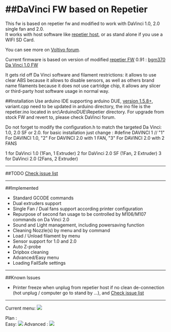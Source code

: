 ##DaVinci FW based on Repetier
============================

This fw is based on repetier fw and modified to work with DaVinci 1.0, 2.0 single fan and 2.0.   
It works with host software like [repetier host](http://repetier.com), or as stand alone if you use a WIFI SD Card.

You can see more on [Voltivo forum](http://voltivo.com/forum/davinci-firmware).

Current firmware is based on version of  modified [repetier FW](https://github.com/repetier/Repetier-Firmware) 0.91 : [bgm370 Da Vinci 1.0 FW](https://github.com/bgm370/Repetier-Firmware) 

It gets rid off Da Vinci software and filament restrictions: it allows to use clear ABS because it allows to disable sensors, as well as others brand name filaments because it does not use cartridge chip, it allows any slicer or third-party host software usage in normal way. 

##Installation
Use arduino IDE supporting arduino DUE, [version 1.5.8+](http://arduino.cc/en/Main/Software#toc3), variant.cpp need to be updated in arduino directory, the ino file is the repetier.ino located in src\ArduinoDUE\Repetier directory.
For upgrade from stock FW and revert to, please check DaVinci forum.

Do not forget to modify the configuration.h to match the targeted Da Vinci: 1.0, 2.0 SF or 2.0. 
for basic installation just change :
#define DAVINCI 1 // "1" For DAVINCI 1.0, "2" For DAVINCI 2.0 with 1 FAN, "3" For DAVINCI 2.0 with 2 FANS

1 for DaVinci 1.0 (1Fan, 1 Extruder)
2 for DaVinci 2.0 SF (1Fan, 2 Extruder)
3 for DaVinci 2.0  (2Fans, 2 Extruder)

***
##TODO
[Check issue list](https://github.com/luc-github/Repetier-Firmware/issues)
	
***
##Implemented
* Standard GCODE commands
* Dual extruders support
* Single Fan / Dual fans support according printer configuration
* Repurpose of second fan usage to be controlled by M106/M107 commands on Da Vinci 2.0
* Sound and Light management, including powersaving function
* Cleaning Nozzle(s) by menu and by command
* Load / Unload filament by menu
* Sensor support for 1.0 and 2.0
* Auto Z-probe
* Dripbox cleaning
* Advanced/Easy menu
* Loading FailSafe settings

***
##Known Issues
* Printer freeze when unplug from repetier host if no clean de-connection (hot unplug / computer go to stand by ...), 
and [Check issue list](https://github.com/luc-github/Repetier-Firmware/issues)
	
***
Current menu: <img src='https://github.com/luc-github/Repetier-Firmware/blob/davinci/Menu%20.png'>

Plan :  
Easy: <img src='https://cloud.githubusercontent.com/assets/8822552/4748170/bfa0b7e8-5a69-11e4-80b7-02b9c99fe122.png'>
Advanced :  <img src='https://cloud.githubusercontent.com/assets/8822552/4748932/bebab9e2-5a7c-11e4-8fea-cdbe3d70820c.png'>

